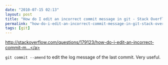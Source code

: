 ```yaml
---
date: "2010-07-15 02:13"
layout: post
title: "How do I edit an incorrect commit message in git - Stack Overflow"
permalink: "how-do-i-edit-an-incorrect-commit-message-in-git-stack-overflow"
tags: [git]
---
```


<a href="http://stackoverflow.com/questions/179123/how-do-i-edit-an-incorrect-commit-message-in-git">http://stackoverflow.com/questions/179123/how-do-i-edit-an-incorrect-commit-m...</a>

<code>git commit --amend</code> to edit the log message of the last commit. Very useful.
